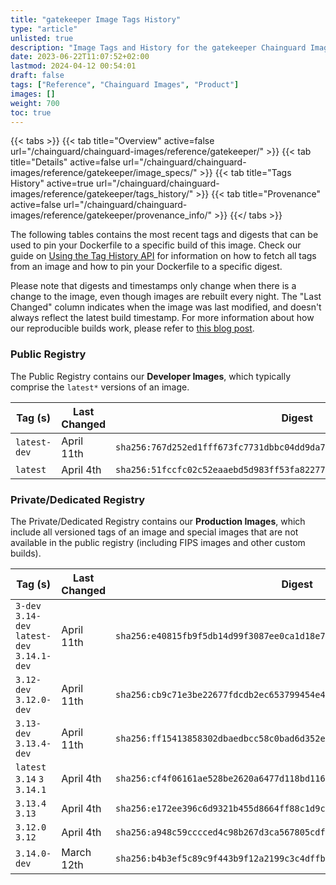 ```yaml
---
title: "gatekeeper Image Tags History"
type: "article"
unlisted: true
description: "Image Tags and History for the gatekeeper Chainguard Image"
date: 2023-06-22T11:07:52+02:00
lastmod: 2024-04-12 00:54:01
draft: false
tags: ["Reference", "Chainguard Images", "Product"]
images: []
weight: 700
toc: true
---
```


{{< tabs >}}
{{< tab title="Overview" active=false url="/chainguard/chainguard-images/reference/gatekeeper/" >}}
{{< tab title="Details" active=false url="/chainguard/chainguard-images/reference/gatekeeper/image_specs/" >}}
{{< tab title="Tags History" active=true url="/chainguard/chainguard-images/reference/gatekeeper/tags_history/" >}}
{{< tab title="Provenance" active=false url="/chainguard/chainguard-images/reference/gatekeeper/provenance_info/" >}}
{{</ tabs >}}

The following tables contains the most recent tags and digests that can be used to pin your Dockerfile to a specific build of this image. Check our guide on [Using the Tag History API](/chainguard/chainguard-images/using-the-tag-history-api/) for information on how to fetch all tags from an image and how to pin your Dockerfile to a specific digest.

Please note that digests and timestamps only change when there is a change to the image, even though images are rebuilt every night. The "Last Changed" column indicates when the image was last modified, and doesn't always reflect the latest build timestamp. For more information about how our reproducible builds work, please refer to [this blog post](https://www.chainguard.dev/unchained/reproducing-chainguards-reproducible-image-builds).

### Public Registry
The Public Registry contains our **Developer Images**, which typically comprise the `latest*` versions of an image.

| Tag (s)       | Last Changed | Digest                                                                    |
|---------------|--------------|---------------------------------------------------------------------------|
|  `latest-dev` | April 11th   | `sha256:767d252ed1fff673fc7731dbbc04dd9da718fbf0a5a1e1681a484d9075a925d6` |
|  `latest`     | April 4th    | `sha256:51fccfc02c52eaaebd5d983ff53fa822777c715fe3874487bfa86222d29a8127` |


### Private/Dedicated Registry
The Private/Dedicated Registry contains our **Production Images**, which include all versioned tags of an image and special images that are not available in the public registry (including FIPS images and other custom builds).

| Tag (s)                                       | Last Changed | Digest                                                                    |
|-----------------------------------------------|--------------|---------------------------------------------------------------------------|
|  `3-dev` `3.14-dev` `latest-dev` `3.14.1-dev` | April 11th   | `sha256:e40815fb9f5db14d99f3087ee0ca1d18e79ee5661c2a4a11de3077c4a0c6c9f0` |
|  `3.12-dev` `3.12.0-dev`                      | April 11th   | `sha256:cb9c71e3be22677fdcdb2ec653799454e4716d2d84070d232de1d437ffcc483a` |
|  `3.13-dev` `3.13.4-dev`                      | April 11th   | `sha256:ff15413858302dbaedbcc58c0bad6d352e4e655b49e7dd897e123bf16b1512f3` |
|  `latest` `3.14` `3` `3.14.1`                 | April 4th    | `sha256:cf4f06161ae528be2620a6477d118bd11652caedb06a6851d7b721be693cc028` |
|  `3.13.4` `3.13`                              | April 4th    | `sha256:e172ee396c6d9321b455d8664ff88c1d9ce7c017072e63e4758b2dad6f3bc04f` |
|  `3.12.0` `3.12`                              | April 4th    | `sha256:a948c59cccced4c98b267d3ca567805cdf2252728a40fe63440dfad43607868c` |
|  `3.14.0-dev`                                 | March 12th   | `sha256:b4b3ef5c89c9f443b9f12a2199c3c4dffb1260770cb5c30f8d0f8dd33eca2eb1` |

